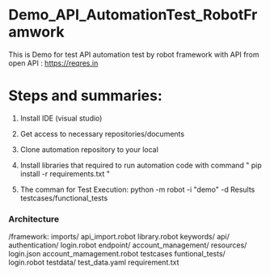 # Demo_API_AutomationTest_RobotFramwork
This is Demo for test API automation test by robot framework with API from open API :  https://reqres.in

# Steps and summaries:

1. Install IDE (visual studio)

2. Get access to necessary repositories/documents

3. Clone automation repository to your local

4. Install libraries that required to run automation code with command " pip install -r requirements.txt "

5. The comman for Test Execution: python -m robot -i "demo" -d Results testcases/functional_tests
### Architecture

/framework:
    imports/
        api_import.robot
        library.robot
    keywords/
        api/
            authentication/
                login.robot
        endpoint/
            account_management/
                resources/
                    login.json
            account_mamagement.robot
    testcases
        funtional_tests/
            login.robot
    testdata/
        test_data.yaml
    requirement.txt


